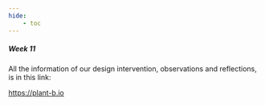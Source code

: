 ```yaml
---
hide:
    - toc
---
```


##### Week 11


All the information of our design intervention, observations and reflections,  is in this link:

https://plant-b.io





































